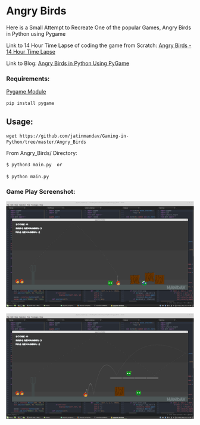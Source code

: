 # Angry Birds

Here is a Small Attempt to Recreate One of the popular Games, Angry Birds in Python using Pygame

Link to 14 Hour Time Lapse of coding the game from Scratch: [Angry Birds - 14 Hour Time Lapse](https://youtu.be/6in-mdiumcA)

Link to Blog: [Angry Birds in Python Using PyGame](https://jatinmandav.wordpress.com/2018/05/25/angry-birds-in-python-using-pygame/)

### Requirements:

[Pygame Module](https://www.pygame.org)

    pip install pygame


## Usage:

    wget https://github.com/jatinmandav/Gaming-in-Python/tree/master/Angry_Birds
    
From Angry_Birds/ Directory:

    $ python3 main.py  or
    
    $ python main.py


### Game Play Screenshot:

  <p align="center"> <img src="Images/game_play1.png"/> </p>


  <p align="center"> <img src="Images/game_play2.png"/> </p>
